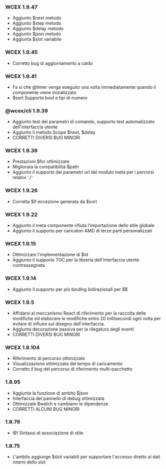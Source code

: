 <!--DESC: {icon:{name:"update",pkg:"mdi",type:"filled"},id:99} -->

### WCEX 1.9.47
- Aggiunto $next metodo
- Aggiunto $step metodo
- Aggiunto $delay metodo
- Aggiunto $json metodo
- Aggiunta $slot variabile


### WCEX 1.9.45
- Corretto bug di aggiornamento a caldo

### WCEX 1.9.41
- Fa sì che @timer venga eseguito una volta immediatamente quando il componente viene inizializzato
- $sort Supporta bool e tipi di numero

### @wcex/cli 1.9.39
- Aggiunto test dei parametri di comando, supporto test automatizzato dell'interfaccia utente
- Aggiunto il metodo Scope $next, $delay
- CORRETTI DIVERSI BUG MINORI

### WCEX 1.9.36
- Prestazioni $for ottimizzate
- Migliorata la compatibilità $path
- Aggiunto il supporto dei parametri url del modulo meta per i percorsi relativi './'


### WCEX 1.9.26
- Corretta $if eccezione generata da $sort

### WCEX 1.9.22
- Aggiunto il meta componente rifiuta l'importazione dello stile globale
- Aggiunto il supporto per caricatori AMD di terze parti personalizzati

### WCEX 1.9.15
- Ottimizzare l'implementazione di $id
- Aggiunto il supporto TOC per la libreria dell'interfaccia utente contrassegnata 
### WCEX 1.9.14
- Aggiunto il supporto per più binding bidirezionali per $$

### WCEX 1.9.5
- Affidarsi al meccanismo React di riferimento per la raccolta delle modifiche ed elaborare le modifiche entro 20 millisecondi ogni volta per evitare di influire sul disegno dell'interfaccia.
- Aggiunta decorazione passiva per la rilegatura degli eventi
- CORRETTI DIVERSI BUG MINORI

### WCEX 1.8.104
- Riferimento di percorso ottimizzato
- Visualizzazione ottimizzata del tempo di caricamento
- Corretto il bug del percorso di riferimento multi-pacchetto

### 1.8.95
- Aggiunta la funzione di ambito $json
- Interfaccia del pannello di debug ottimizzata
- Ottimizzate $watch e cambiano le dipendenze
- CORRETTI ALCUNI BUG MINORI

### 1.8.79
- @! Sintassi di associazione di stile

### 1.8.75 
- L'ambito aggiunge $slot variabili per supportare l'accesso diretto ai dati interni dello slot 
